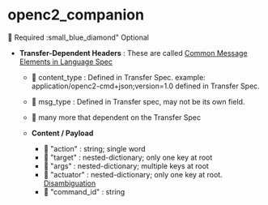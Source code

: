 # openc2_companion

 
:small_red_triangle: Required
:small_blue_diamond" Optional

 

* **Transfer-Dependent Headers** : These are called [Common Message Elements in Language Spec](https://docs.oasis-open.org/openc2/oc2ls/v1.0/cs02/oc2ls-v1.0-cs02.html#32-message)
  * :small_red_triangle: content_type : Defined in Transfer Spec. example: application/openc2-cmd+json;version=1.0 defined in Transfer Spec.
  * :small_red_triangle: msg_type : Defined in Transfer spec, may not be its own field.
  * :small_blue_diamond: many more that dependent on the Transfer Spec
 
  * **Content / Payload**
    * :small_red_triangle: "action" : string; single word
    * :small_red_triangle: "target" : nested-dictionary; only one key at root
    * :small_blue_diamond: "args"  : nested-dictionary; multiple keys at root
    * :small_blue_diamond: "actuator" : nested-dictionary; only one key at root. [Disambiguation](/disambiguation/actuator.md)
    * :small_blue_diamond: "command_id" : string
